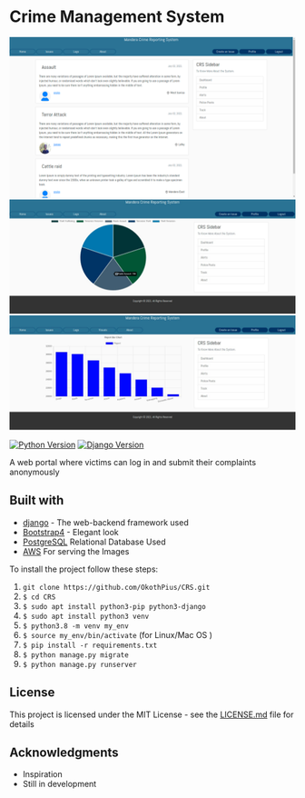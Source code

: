 # Crime Management System
![display_img](images/crime.png)
![display_img](images/pie.jpg)
![display_img](images/bar.jpg)


[![Python Version](https://img.shields.io/badge/python-3.8.5-brightgreen.svg)](https://python.org)
[![Django Version](https://img.shields.io/badge/django-3.2.5-brightgreen.svg)](https://djangoproject.com)

A web portal where victims can log in and submit their complaints anonymously

## Built with
* [django](https://www.djangoproject.com/download/) - The web-backend framework used
* [Bootstrap4](https://pypi.org/project/django-bootstrap4/) - Elegant look
* [PostgreSQL](https://www.postgresql.org/docs/) Relational Database Used
* [AWS](https://aws.amazon.com/) For serving the Images

To install the project follow these steps:

1. `git clone https://github.com/OkothPius/CRS.git`
1. `$ cd CRS`
1. `$ sudo apt install python3-pip python3-django`
1. `$ sudo apt install python3 venv`
1. `$ python3.8 -m venv my_env`
1. `$ source my_env/bin/activate` (for Linux/Mac OS )
1. `$ pip install -r requirements.txt`
1. `$ python manage.py migrate`
1. `$ python manage.py runserver`

## License

This project is licensed under the MIT License - see the [LICENSE.md](LICENSE.md) file for details

## Acknowledgments
* Inspiration
* Still in development
